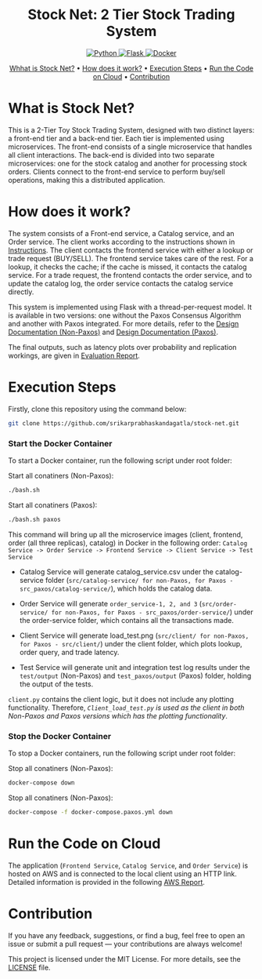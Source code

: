 <h1 align="center">
  <br>
    Stock Net: 2 Tier Stock Trading System
  <br>
</h1>

<p align="center"> 
  <a href="https://www.python.org/">
    <img src="https://img.shields.io/badge/-Python-3776AB?style=flat-square&logo=python&logoColor=white" alt="Python">
  </a>
  <a href="https://flask.palletsprojects.com/en/stable/">
    <img src="https://img.shields.io/badge/-Flask-white?style=flat-square&logo=flask&logoColor=000000" alt="Flask">
  </a>
  <a href="https://www.docker.com/">
    <img src="https://img.shields.io/badge/-Docker-2496ED?style=flat-square&logo=docker&logoColor=white" alt="Docker">
  </a>
</p>

<p align="center">
  <a href="#what-is-stock-net?">Whhat is Stock Net?</a>
  •
  <a href="#how-does-it-work">How does it work?</a>
  •
  <a href="#execution-steps">Execution Steps</a>
  •
  <a href="#run-the-code-on-cloud">Run the Code on Cloud</a>
  •
  <a href="#contribution">Contribution</a>
</p>

# What is Stock Net?
This is a 2-Tier Toy Stock Trading System, designed with two distinct layers: a front-end tier and a back-end tier. Each tier is implemented using microservices. The front-end consists of a single microservice that handles all client interactions. The back-end is divided into two separate microservices: one for the stock catalog and another for processing stock orders. Clients connect to the front-end service to perform buy/sell operations, making this a distributed application.

# How does it work?
The system consists of a Front-end service, a Catalog service, and an Order service. The client works according to the instructions shown in [Instructions](/docs/instructions_cs677.md). The client contacts the frontend service with either a lookup or trade request (BUY/SELL). The frontend service takes care of the rest. For a lookup, it checks the cache; if the cache is missed, it contacts the catalog service. For a trade request, the frontend contacts the order service, and to update the catalog log, the order service contacts the catalog service directly.

This system is implemented using Flask with a thread-per-request model. It is available in two versions: one without the Paxos Consensus Algorithm and another with Paxos integrated. For more details, refer to the [Design Documentation (Non-Paxos)](/docs/design_documentation.md) and [Design Documentation (Paxos)](/docs/design_documentation_paxos.md).

The final outputs, such as latency plots over probability and replication workings, are given in [Evaluation Report](/docs/evaluation_report.md).

# Execution Steps
Firstly, clone this repository using the command below:
```bash
git clone https://github.com/srikarprabhaskandagatla/stock-net.git
```

### Start the Docker Container

To start a Docker container, run the following script under root folder:

Start all conatiners (Non-Paxos):
```bash
./bash.sh
```

Start all conatiners (Paxos):
```bash
./bash.sh paxos
```

This command will bring up all the microservice images (client, frontend, order (all three replicas), catalog) in Docker in the following order: `Catalog Service -> Order Service -> Frontend Service -> Client Service -> Test Service`

- Catalog Service will generate catalog_service.csv under the catalog-service folder (`src/catalog-service/ for non-Paxos, for Paxos - src_paxos/catalog-service/`), which holds the catalog data.

- Order Service will generate `order_service-1, 2, and 3` (`src/order-service/ for non-Paxos, for Paxos - src_paxos/order-service/`) under the order-service folder, which contains all the transactions made.

- Client Service will generate load_test.png (`src/client/ for non-Paxos, for Paxos - src/client/`) under the client folder, which plots lookup, order query, and trade latency.

- Test Service will generate unit and integration test log results under the `test/output` (Non-Paxos) and `test_paxos/output` (Paxos) folder, holding the output of the tests.

`client.py` contains the client logic, but it does not include any plotting functionality. Therefore, *`Client_load_test.py` is used as the client in both Non-Paxos and Paxos versions which has the plotting functionality*.

### Stop the Docker Container

To stop a Docker containers, run the following script under root folder:

Stop all conatiners (Non-Paxos):
```bash
docker-compose down
```

Stop all conatiners (Non-Paxos):
```bash
docker-compose -f docker-compose.paxos.yml down
```

# Run the Code on Cloud
The application (`Frontend Service`, `Catalog Service`, and `Order Service`) is hosted on AWS and is connected to the local client using an HTTP link. Detailed information is provided in the following [AWS Report](/docs/aws_report.md).

# Contribution
If you have any feedback, suggestions, or find a bug, feel free to open an issue or submit a pull request — your contributions are always welcome!

This project is licensed under the MIT License. For more details, see the [LICENSE](LICENSE) file.